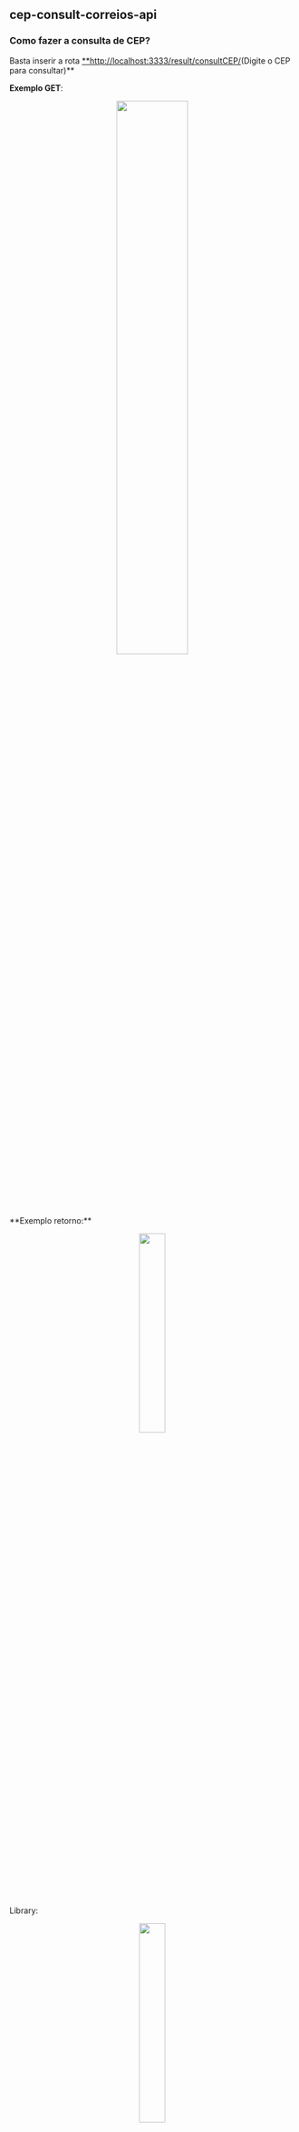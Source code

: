 

## cep-consult-correios-api

### Como fazer a consulta de CEP?

Basta inserir a rota [**http://localhost:3333/result/consultCEP/](http://localhost:3333/result/consultCEP/31814350)(Digite o CEP para consultar)**

**Exemplo GET**:
<p align="center"><img width=50% src="https://cdn.discordapp.com/attachments/691410662789742603/873582955346403368/unknown.png"></p>
**Exemplo retorno:**
<p align="center"><img width=30% src="https://cdn.discordapp.com/attachments/691410662789742603/873583078839316490/unknown.png"></p>

Library:
<p align="center"><img width=30% src="https://cdn.discordapp.com/attachments/691410662789742603/873583427964768306/unknown.png"></p>



